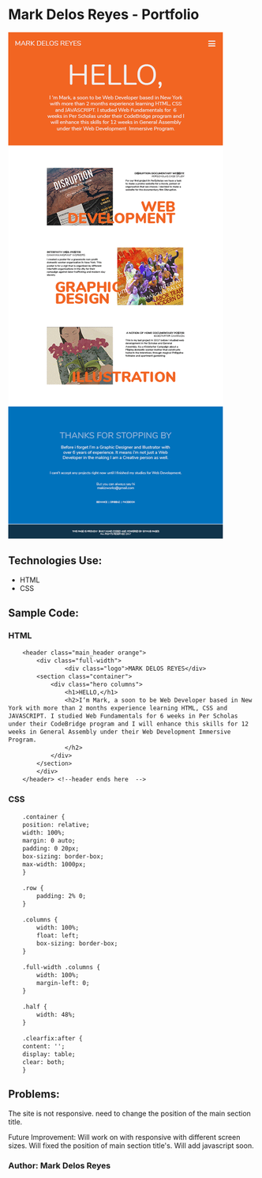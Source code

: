 # Mark Delos Reyes - Portfolio

![Alt text](/images/screenshoot.gif "Optional Title")

## Technologies Use:
- HTML
- CSS

## Sample Code:

### HTML
```
    <header class="main_header orange">
        <div class="full-width">
                <div class="logo">MARK DELOS REYES</div>
        <section class="container">        
            <div class="hero columns">
                <h1>HELLO,</h1>
                <h2>I‘m Mark, a soon to be Web Developer based in New York with more than 2 months experience learning HTML, CSS and JAVASCRIPT. I studied Web Fundamentals for 6 weeks in Per Scholas under their CodeBridge program and I will enhance this skills for 12 weeks in General Assembly under their Web Development Immersive Program.
                </h2>
            </div>
        </section>
        </div>
    </header> <!--header ends here  -->
```


### CSS
```
    .container {
    position: relative;
    width: 100%;
    margin: 0 auto;
    padding: 0 20px;
    box-sizing: border-box;
    max-width: 1000px;
    }

    .row {
        padding: 2% 0;
    }

    .columns {
        width: 100%;
        float: left;
        box-sizing: border-box;
    }

    .full-width .columns {
        width: 100%;
        margin-left: 0;
    }

    .half {
        width: 48%;
    }

    .clearfix:after {
    content: '';
    display: table;
    clear: both;
    }
```

## Problems:
The site is not responsive.
need to change the position of the main section title.

Future Improvement:
Will work on with responsive with different screen sizes.
Will fixed the position of main section title's.
Will add javascript soon.

### Author: Mark Delos Reyes

